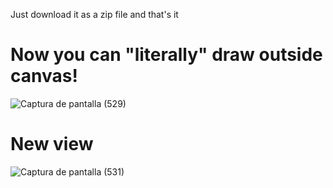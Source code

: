  Just download it as a zip file and that's it
 # Now you can "literally" draw outside canvas!
![Captura de pantalla (529)](https://github.com/user-attachments/assets/3189e510-d685-47b9-8a1c-8e4c33352201)
# New view
![Captura de pantalla (531)](https://github.com/user-attachments/assets/33d8ad7d-9cc7-49a7-b868-701fcc25c96b)

